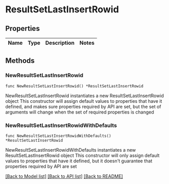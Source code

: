 # ResultSetLastInsertRowid

## Properties

Name | Type | Description | Notes
------------ | ------------- | ------------- | -------------

## Methods

### NewResultSetLastInsertRowid

`func NewResultSetLastInsertRowid() *ResultSetLastInsertRowid`

NewResultSetLastInsertRowid instantiates a new ResultSetLastInsertRowid object
This constructor will assign default values to properties that have it defined,
and makes sure properties required by API are set, but the set of arguments
will change when the set of required properties is changed

### NewResultSetLastInsertRowidWithDefaults

`func NewResultSetLastInsertRowidWithDefaults() *ResultSetLastInsertRowid`

NewResultSetLastInsertRowidWithDefaults instantiates a new ResultSetLastInsertRowid object
This constructor will only assign default values to properties that have it defined,
but it doesn't guarantee that properties required by API are set


[[Back to Model list]](../README.md#documentation-for-models) [[Back to API list]](../README.md#documentation-for-api-endpoints) [[Back to README]](../README.md)


